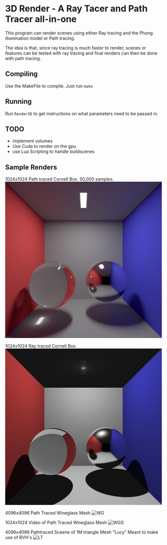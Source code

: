 3D Render - A Ray Tacer and Path Tracer all-in-one
===
This program can render scenes using either Ray tracing and the Phong illumination model or Path tracing.

The idea is that, since ray tracing is much faster to render, scenes or features can be tested with ray tracing and final renders can then be done with path tracing.

Compiling
---
Use the MakeFile to compile.
Just run `make`

Running
---
 Run `Render3D` to get instructions on what parameters need to be passed in.

TODO
---
- implement volumes
- Use Cuda to render on the gpu
- use Lua Scripting to handle buildscenes

Sample Renders
---

1024x1024 Path traced Cornell Box. 50,000 samples.
![PT] 

1024x1024 Ray traced Cornell Box.
![RT]

4096x4096 Path Traced Wineglass Mesh
![WG]

1024x1024 Video of Path Traced Wineglass Mesh
![WGG]

4096x4096 Pathtraced Sceene of 1M triangle Mesh \"Lucy\"
Meant to make use of BVH's
![LT]

<!--- Images ---> 

[PT]: https://github.com/SilviuDraghici/Render3D/raw/master/output/Cornell_Box_50k.png "This looks no better than at 20,000 samples. ¯\\_( ツ )_/¯ "

[RT]: https://github.com/SilviuDraghici/Render3D/raw/master/output/Cornell_Box_rt.png "This is a little less feature-full"

[WG]: https://github.com/SilviuDraghici/Render3D/raw/master/output/wineglass.png

[WGG]: https://github.com/SilviuDraghici/Render3D/raw/master/output/wineglass.gif

[LT]: https://github.com/SilviuDraghici/Render3D/raw/master/output/Lucy_brings_flowers.png "She is holding a simple L-system generated flower bouquet"